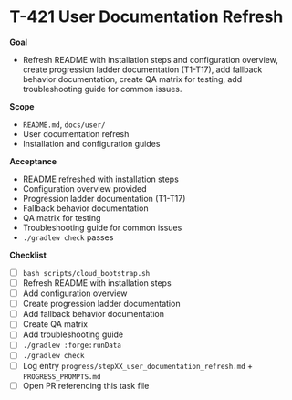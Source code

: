 # T-421 User Documentation Refresh

**Goal**

- Refresh README with installation steps and configuration overview, create progression ladder documentation (T1-T17), add fallback behavior documentation, create QA matrix for testing, add troubleshooting guide for common issues.

**Scope**

- `README.md`, `docs/user/`
- User documentation refresh
- Installation and configuration guides

**Acceptance**

- README refreshed with installation steps
- Configuration overview provided
- Progression ladder documentation (T1-T17)
- Fallback behavior documentation
- QA matrix for testing
- Troubleshooting guide for common issues
- `./gradlew check` passes

**Checklist**

- [ ] `bash scripts/cloud_bootstrap.sh`
- [ ] Refresh README with installation steps
- [ ] Add configuration overview
- [ ] Create progression ladder documentation
- [ ] Add fallback behavior documentation
- [ ] Create QA matrix
- [ ] Add troubleshooting guide
- [ ] `./gradlew :forge:runData`
- [ ] `./gradlew check`
- [ ] Log entry `progress/stepXX_user_documentation_refresh.md` + `PROGRESS_PROMPTS.md`
- [ ] Open PR referencing this task file

